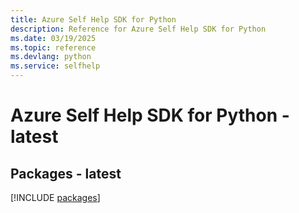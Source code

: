 ```yaml
---
title: Azure Self Help SDK for Python
description: Reference for Azure Self Help SDK for Python
ms.date: 03/19/2025
ms.topic: reference
ms.devlang: python
ms.service: selfhelp
---
```

# Azure Self Help SDK for Python - latest
## Packages - latest
[!INCLUDE [packages](self-help-index.md)]